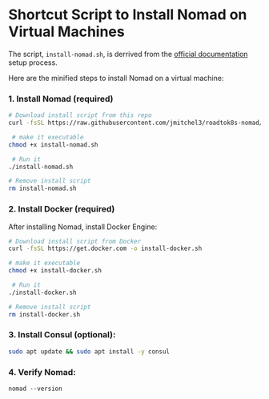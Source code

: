 # Shortcut Script to Install Nomad on Virtual Machines

The script, `install-nomad.sh`, is derrived from the [official documentation](https://developer.hashicorp.com/nomad/docs/install) setup process. 

Here are the minified steps to install Nomad on a virtual machine:

### 1. Install Nomad (required)
```bash
# Download install script from this repo
curl -fsSL https://raw.githubusercontent.com/jmitchel3/roadtok8s-nomad/main/install-nomad.sh -o install-nomad.sh

 # make it executable 
chmod +x install-nomad.sh

 # Run it
./install-nomad.sh

# Remove install script
rm install-nomad.sh
```

### 2. Install Docker (required)
After installing Nomad, install Docker Engine:

```bash
# Download install script from Docker
curl -fsSL https://get.docker.com -o install-docker.sh

# make it executable 
chmod +x install-docker.sh

 # Run it
./install-docker.sh

# Remove install script
rm install-docker.sh
```

### 3. Install Consul (optional):

```bash
sudo apt update && sudo apt install -y consul
```

### 4. Verify Nomad:

```
nomad --version
```
